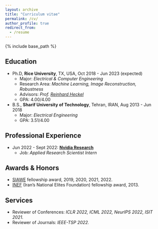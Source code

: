 ```yaml
---
layout: archive
title: "Curriculum vitae"
permalink: /cv/
author_profile: true
redirect_from:
  - /resume
---
```


{% include base_path %}

## Education
* Ph.D,  **Rice University**, TX, USA, Oct 2018 - Jun 2023 (expected)
  * Major: *Electrical & Computer Engineering*
  * Research Area: *Machine Learning, Image Reconstruction, Robustness*
  * Advisors: _Prof. [Reinhard Heckel](http://reinhardheckel.com/)_ 
  * GPA: 4.00/4.00
* B.S., **Sharif University of Technology**, Tehran, IRAN, Aug 2013 - Jun 2018
  * Major: *Electrical Engineering*
  * GPA: 3.51/4.00

## Professional Experience

* Jun 2022 - Sept 2022: [**Nvidia Research**](https://www.nvidia.com/en-us/research/)
  * Job: *Applied Research Scientist Intern*


## Awards & Honors

+ [SIAWE](https://siawe.org/) fellowship award, 2019, 2020, 2021, 2022.
+ [INEF](https://olden.bmn.ir/) (Iran’s National Elites Foundation) fellowship award, 2013.

## Services

+ Reviewer of Conferences: *ICLR 2022, ICML 2022, NeurIPS 2022, ISIT 2021.*
+ Reviewer of Journals: *IEEE-TSP 2022.*
